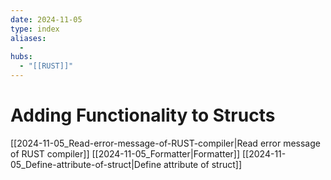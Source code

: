 ```yaml
---
date: 2024-11-05
type: index
aliases:
  -
hubs:
  - "[[RUST]]"
---
```


# Adding Functionality to Structs

[[2024-11-05_Read-error-message-of-RUST-compiler|Read error message of RUST compiler]]
[[2024-11-05_Formatter|Formatter]]
[[2024-11-05_Define-attribute-of-struct|Define attribute of struct]]

